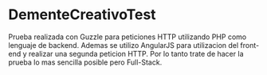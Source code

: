 # DementeCreativoTest

Prueba realizada con Guzzle para peticiones HTTP utilizando PHP como lenguaje de backend. Ademas se utilizo AngularJS para utilizacion del front-end y realizar una segunda peticion HTTP. Por lo tanto trate de hacer la prueba lo mas sencilla posible pero Full-Stack.
